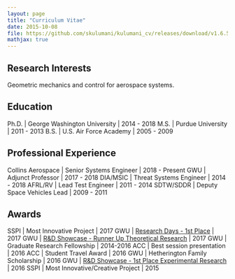 ```yaml
---
layout: page
title: "Curriculum Vitae"
date: 2015-10-08
file: https://github.com/skulumani/kulumani_cv/releases/download/v1.6.5/kulumani_cv.pdf
mathjax: true
---
```


## Research Interests

Geometric mechanics and control for aerospace systems.

## Education

Ph.D. | George Washington University | 2014 - 2018
M.S.  | Purdue University            | 2011 - 2013
B.S.  | U.S. Air Force Academy       | 2005 - 2009

## Professional Experience

Collins Aerospace | Senior Systems Engineer    | 2018 - Present
GWU               | Adjunct Professor          | 2017 - 2018
DIA/MSIC          | Threat Systems Engineer    | 2014 - 2018
AFRL/RV           | Lead Test Engineer         | 2011 - 2014
SDTW/SDDR         | Deputy Space Vehicles Lead | 2009 - 2011

## Awards

SSPI | Most Innovative Project                                       | 2017
GWU  | [Research Days - 1st Place][research_days]                    | 2017
GWU  | [R&D Showcase - Runner Up Theoretical Research][rd_showcase]  | 2017
GWU  | Graduate Research Fellowship                                  | 2014-2016
ACC  | Best session presentation                                     | 2016
ACC  | Student Travel Award                                          | 2016
GWU  | Hetherington Family Scholarship                               | 2016
GWU  | [R&D Showcase - 1st Place Experimental Research][rd_showcase] | 2016
SSPI | Most Innovative/Creative Project                              | 2015

[research_days]: http://researchdays.gwu.edu/
[rd_showcase]: https://www.seas.gwu.edu/showcase-history
